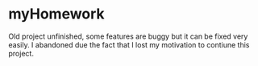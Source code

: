 # myHomework

Old project unfinished, some features are buggy but it can be fixed very easily. I abandoned due the fact that I lost my motivation to contiune this project.
